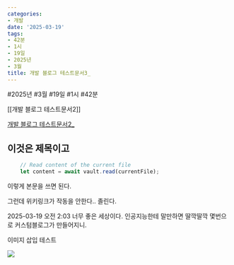 ```yaml
---
categories:
- 개발
date: '2025-03-19'
tags:
- 42분
- 1시
- 19일
- 2025년
- 3월
title: 개발 블로그 테스트문서3_
---
```


#2025년 #3월 #19일 #1시 #42분


[[개발 블로그 테스트문서2]]


[개발 블로그 테스트문서2_](/blog/2025-03-19-개발-블로그-테스트문서2_/)

## 이것은 제목이고

```js
    // Read content of the current file
    let content = await vault.read(currentFile);
```


이렇게 본문을 쓰면 된다.


그런데 위키링크가 작동을 안한다.. 졸린다.


2025-03-19 오전 2:03
너무 좋은 세상이다. 인공지능한테 말만하면 딸깍딸깍 몇번으로 커스텀블로그가 만들어지니. 


이미지 삽입 테스트


![](https://i.imgur.com/ggQiJDN.png)